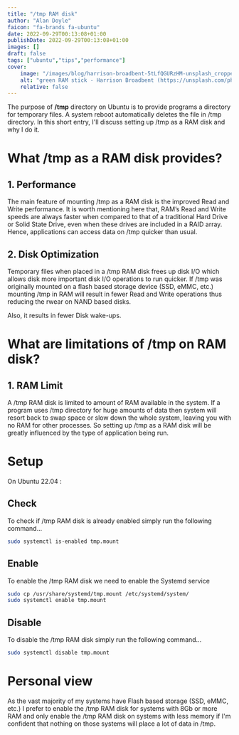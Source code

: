 ```yaml
---
title: "/tmp RAM disk"
author: "Alan Doyle"
faicon: "fa-brands fa-ubuntu"
date: 2022-09-29T00:13:08+01:00
publishDate: 2022-09-29T00:13:08+01:00
images: []
draft: false
tags: ["ubuntu","tips","performance"]
cover:
    image: "/images/blog/harrison-broadbent-5tLfQGURzHM-unsplash_cropped.jpg"
    alt: "green RAM stick - Harrison Broadbent (https://unsplash.com/photos/5tLfQGURzHM)"
    relative: false
---
```


The purpose of **/tmp** directory on Ubuntu is to provide programs a directory for temporary files. A system reboot automatically deletes the file in /tmp directory. In this short entry, I'll discuss setting up /tmp as a RAM disk and why I do it.

# What /tmp as a RAM disk provides?

## 1. Performance

The main feature of mounting /tmp as a RAM disk is the improved Read and Write performance. It is worth mentioning here that, RAM’s Read and Write speeds are always faster when compared to that of a traditional Hard Drive or Solid State Drive, even when these drives are included in a RAID array. Hence, applications can access data on /tmp quicker than usual.

## 2. Disk Optimization

Temporary files when placed in a /tmp RAM disk frees up disk I/O which allows disk more important disk I/O operations to run quicker. If /tmp was originally mounted on a flash based storage device (SSD, eMMC, etc.) mounting /tmp in RAM will result in fewer Read and Write operations thus reducing the rwear on NAND based disks.

Also, it results in fewer Disk wake-ups.

# What are limitations of /tmp on RAM disk?

## 1. RAM Limit

A /tmp RAM disk is limited to amount of RAM available in the system. If a program uses /tmp directory for huge amounts of data then system will resort back to swap space or slow down the whole system, leaving you with no RAM for other processes. So setting up /tmp as a RAM disk will be greatly influenced by the type of application being run.

# Setup

On Ubuntu 22.04 :

## Check

To check if /tmp RAM disk is already enabled simply run the following command...

```bash
sudo systemctl is-enabled tmp.mount
```

## Enable

To enable the /tmp RAM disk we need to enable the Systemd service

```bash
sudo cp /usr/share/systemd/tmp.mount /etc/systemd/system/
sudo systemctl enable tmp.mount
```

## Disable

To disable the /tmp RAM disk simply run the following command...

```bash
sudo systemctl disable tmp.mount
```

# Personal view

As the vast majority of my systems have Flash based storage (SSD, eMMC, etc.) I prefer to enable the /tmp RAM disk for systems with 8Gb or more RAM and only enable the /tmp RAM disk on systems with less memory if I'm confident that nothing on those systems will place a lot of data in /tmp.
